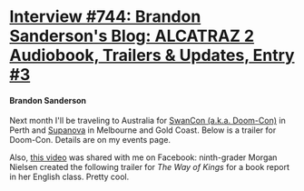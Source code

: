 # [Interview #744: Brandon Sanderson's Blog: ALCATRAZ 2 Audiobook, Trailers & Updates, Entry #3](https://www.theoryland.com/intvmain.php?i=744#3)

#### Brandon Sanderson

Next month I'll be traveling to Australia for
[SwanCon (a.k.a. Doom-Con)](https://2012.swancon.com.au/)
in Perth and
[Supanova](http://www.supanova.com.au/)
in Melbourne and Gold Coast. Below is a trailer for Doom-Con. Details are on my events page.

Also,
[this video](http://www.youtube.com/watch?v=QkjLqKVp5yg)
was shared with me on Facebook: ninth-grader Morgan Nielsen created the following trailer for
*The Way of Kings*
for a book report in her English class. Pretty cool.

